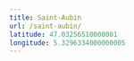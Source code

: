 ```yaml
---
title: Saint-Aubin
url: /saint-aubin/
latitude: 47.03256510000001
longitude: 5.3296334000000005
---
```

